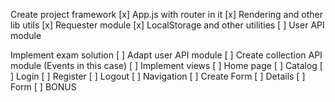 Create project framework
[x] App.js with router in it
[x] Rendering and other lib utils
[x] Requester module
[x] LocalStorage and other utilities
[ ] User API module

Implement exam solution
[ ] Adapt user API module
[ ] Create collection API module (Events in this case)
[ ] Implement views
    [ ] Home page
    [ ] Catalog
    [ ] Login
    [ ] Register
    [ ] Logout
    [ ] Navigation
    [ ] Create Form
    [ ] Details
    [ ] Form
    [ ] BONUS